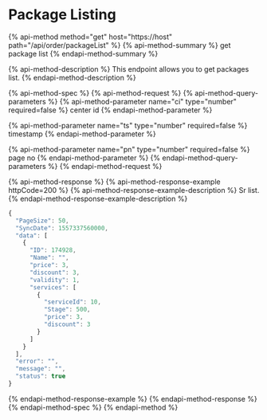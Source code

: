 # Package Listing

{% api-method method="get" host="https://host" path="/api/order/packageList" %}
{% api-method-summary %}
get package list
{% endapi-method-summary %}

{% api-method-description %}
This endpoint allows you to get packages list.
{% endapi-method-description %}

{% api-method-spec %}
{% api-method-request %}
{% api-method-query-parameters %}
{% api-method-parameter name="ci" type="number" required=false %}
center id
{% endapi-method-parameter %}

{% api-method-parameter name="ts" type="number" required=false %}
timestamp
{% endapi-method-parameter %}

{% api-method-parameter name="pn" type="number" required=false %}
page no
{% endapi-method-parameter %}
{% endapi-method-query-parameters %}
{% endapi-method-request %}

{% api-method-response %}
{% api-method-response-example httpCode=200 %}
{% api-method-response-example-description %}
Sr list.
{% endapi-method-response-example-description %}

```javascript
{
  "PageSize": 50,
  "SyncDate": 1557337560000,
  "data": [
    {
      "ID": 174928,
      "Name": "",
      "price": 3,
      "discount": 3,
      "validity": 1,
      "services": [
        {
          "serviceId": 10,
          "Stage": 500,
	      "price": 3,
    	  "discount": 3
        }
      ]
    }
  ],
  "error": "",
  "message": "",
  "status": true
}
```
{% endapi-method-response-example %}
{% endapi-method-response %}
{% endapi-method-spec %}
{% endapi-method %}

